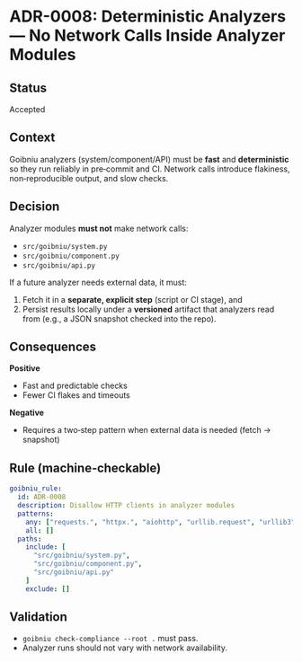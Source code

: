
# ADR-0008: Deterministic Analyzers — No Network Calls Inside Analyzer Modules

## Status
Accepted

## Context
Goibniu analyzers (system/component/API) must be **fast** and **deterministic**
so they run reliably in pre‑commit and CI. Network calls introduce flakiness,
non‑reproducible output, and slow checks.

## Decision
Analyzer modules **must not** make network calls:
- `src/goibniu/system.py`
- `src/goibniu/component.py`
- `src/goibniu/api.py`

If a future analyzer needs external data, it must:
1) Fetch it in a **separate, explicit step** (script or CI stage), and
2) Persist results locally under a **versioned** artifact that analyzers read
from (e.g., a JSON snapshot checked into the repo).

## Consequences
**Positive**
- Fast and predictable checks
- Fewer CI flakes and timeouts

**Negative**
- Requires a two‑step pattern when external data is needed (fetch → snapshot)

## Rule (machine‑checkable)
```yaml
goibniu_rule:
  id: ADR-0008
  description: Disallow HTTP clients in analyzer modules
  patterns:
    any: ["requests.", "httpx.", "aiohttp", "urllib.request", "urllib3"]
    all: []
  paths:
    include: [
      "src/goibniu/system.py",
      "src/goibniu/component.py",
      "src/goibniu/api.py"
    ]
    exclude: []
```

## Validation
- `goibniu check-compliance --root .` must pass.
- Analyzer runs should not vary with network availability.
